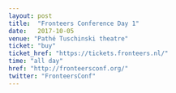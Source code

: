 ```yaml
---
layout: post
title:  "Fronteers Conference Day 1"
date:   2017-10-05
venue: "Pathé Tuschinski theatre"
ticket: "buy"
ticket_href: "https://tickets.fronteers.nl/"
time: "all day"
href: "http://fronteersconf.org/"
twitter: "FronteersConf"
---
```

<!-- fill in the URL of your event host page if you haven't enough information for a detail page, so the event link won't point on the detail page at all -->
